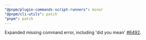 ```yaml
---
"@pnpm/plugin-commands-script-runners": minor
"@pnpm/cli-utils": patch
"pnpm": patch
---
```


Expanded missing command error, including 'did you mean' [#6492](https://github.com/pnpm/pnpm/issues/6492).
